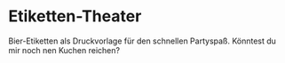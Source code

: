 # Etiketten-Theater
Bier-Etiketten als Druckvorlage für den schnellen Partyspaß. Könntest du mir noch nen Kuchen reichen? 
